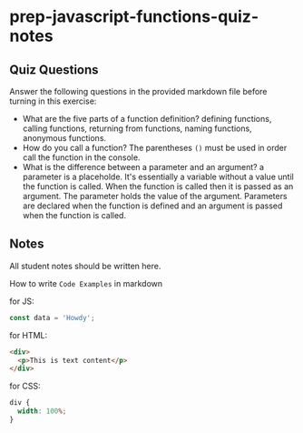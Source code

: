 # prep-javascript-functions-quiz-notes

## Quiz Questions

Answer the following questions in the provided markdown file before turning in this exercise:

- What are the five parts of a function definition?
defining functions, calling functions, returning from functions, naming functions, anonymous functions.
- How do you call a function?
The parentheses `()` must be used in order call the function in the console.
- What is the difference between a parameter and an argument?
a parameter is a placeholde. It's essentially a variable without a value until the function is called. When the function is called then it is passed as an argument. The parameter holds the value of the argument. Parameters are declared when the function is defined and an argument is passed when the function is called.
## Notes

All student notes should be written here.

How to write `Code Examples` in markdown

for JS:

```javascript
const data = 'Howdy';
```

for HTML:

```html
<div>
  <p>This is text content</p>
</div>
```

for CSS:

```css
div {
  width: 100%;
}
```
